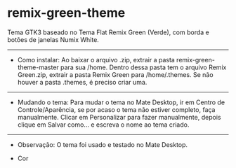 # remix-green-theme
Tema GTK3 baseado no Tema Flat Remix Green (Verde), com borda e botões de janelas Numix White.
_____
* Como instalar:
Ao baixar o arquivo .zip, extrair a pasta remix-green-theme-master para sua /home. Dentro dessa pasta tem o arquivo Remix Green.zip, extrair a pasta Remix Green para /home/.themes. Se não houver a pasta .themes, é preciso criar uma.
_____
* Mudando o tema:
Para mudar o tema no Mate Desktop, ir em Centro de Controle/Aparência, se por acaso o tema não estiver completo, faça manualmente. Clicar em Personalizar para fazer manualmente, depois clique em Salvar como... e escreva o nome ao tema criado.
_____
* Observação: O tema foi usado e testado no Mate Desktop.
-  Cor
